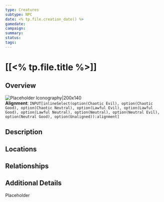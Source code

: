 ```yaml
---
type: Creatures
subtype: NPC
date: <% tp.file.creation_date() %>
gamedate:
campaign:
summary:
status:
tags:
---
```

# [[<% tp.file.title %>]]

## Overview 
![Placeholder Iconography|200x140](ImagePlaceholder.png)
**Alignment**: `INPUT[inlineSelect(option(Chaotic Evil), option(Chaotic Good), option(Chaotic Neutral), option(Lawful Evil), option(Lawful Good), option(Lawful Neutral), option(Neutral), option(Neutral Evil), option(Neutral Good), option(Unaligned)):alignment]`


## Description


## Locations


## Relationships


## Additional Details 
Placeholder

